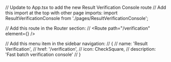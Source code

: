 // Update to App.tsx to add the new Result Verification Console route
// Add this import at the top with other page imports:
import ResultVerificationConsole from './pages/ResultVerificationConsole';

// Add this route in the Router section:
// <Route path="/verification" element={<ResultVerificationConsole />} />

// Add this menu item in the sidebar navigation:
// {
//   name: 'Result Verification',
//   href: '/verification',
//   icon: CheckSquare,
//   description: 'Fast batch verification console'
// }